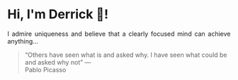 # Hi, I'm Derrick 👋!
<p align="justify">I admire uniqueness and believe that a clearly focused mind can achieve anything...</p> 
<!-- #quote-start -->
<blockquote>&ldquo;Others have seen what is and asked why. I have seen what could be and asked why not&rdquo; &mdash; <footer>Pablo Picasso</footer></blockquote>
<!-- #quote-end -->
